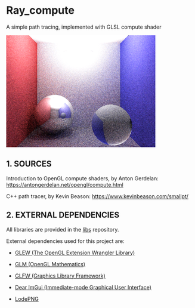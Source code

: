 # Ray_compute
A simple path tracing, implemented with GLSL compute shader

![raycompute_result](raycompute_result.png)

## 1. SOURCES

Introduction to OpenGL compute shaders, by Anton Gerdelan: https://antongerdelan.net/opengl/compute.html

C++ path tracer, by Kevin Beason: https://www.kevinbeason.com/smallpt/


## 2. EXTERNAL DEPENDENCIES

All libraries are provided in the [libs](https://github.com/ludoBcg/libs) repository. 

External dependencies used for this project are:

* [GLEW (The OpenGL Extension Wrangler Library)](http://glew.sourceforge.net/)
  
* [GLM (OpenGL Mathematics)](https://github.com/g-truc/glm)

* [GLFW (Graphics Library Framework)](https://www.glfw.org/)

* [Dear ImGui (Immediate-mode Graphical User Interface)](https://github.com/ocornut/imgui)

* [LodePNG](https://lodev.org/lodepng/)  
